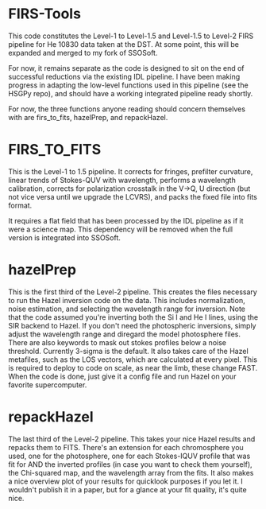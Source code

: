 # FIRS-Tools

This code constitutes the Level-1 to Level-1.5 and Level-1.5 to Level-2 FIRS pipeline for He 10830 data taken at the DST. At some point, this will be expanded and merged to my fork of SSOSoft.

For now, it remains separate as the code is designed to sit on the end of successful reductions via the existing IDL pipeline. I have been making progress in adapting the low-level functions used in this pipeline (see the HSGPy repo), and should have a working integrated pipeline ready shortly.

For now, the three functions anyone reading should concern themselves with are firs_to_fits, hazelPrep, and repackHazel.

# FIRS_TO_FITS

This is the Level-1 to 1.5 pipeline. It corrects for fringes, prefilter curvature, linear trends of Stokes-QUV with wavelength, performs a wavelength calibration, corrects for polarization crosstalk in the V->Q, U direction (but not vice versa until we upgrade the LCVRS), and packs the fixed file into fits format.

It requires a flat field that has been processed by the IDL pipeline as if it were a science map. This dependency will be removed when the full version is integrated into SSOSoft.

# hazelPrep

This is the first third of the Level-2 pipeline. This creates the files necessary to run the Hazel inversion code on the data. This includes normalization, noise estimation, and selecting the wavelength range for inversion. Note that the code assumed you're inverting both the Si I and He I lines, using the SIR backend to Hazel. If you don't need the photospheric inversions, simply adjust the wavelength range and diregard the model photosphere files. There are also keywords to mask out stokes profiles below a noise threshold. Currently 3-sigma is the default. It also takes care of the Hazel metafiles, such as the LOS vectors, which are calculated at every pixel. This is required to deploy to code on scale, as near the limb, these change FAST. When the code is done, just give it a config file and run Hazel on your favorite supercomputer. 

# repackHazel

The last third of the Level-2 pipeline. This takes your nice Hazel results and repacks them to FITS. There's an extension for each chromosphere you used, one for the photosphere, one for each Stokes-IQUV profile that was fit for AND the inverted profiles (in case you want to check them yourself), the Chi-squared map, and the wavelength array from the fits. It also makes a nice overview plot of your results for quicklook purposes if you let it. I wouldn't publish it in a paper, but for a glance at your fit quality, it's quite nice.
